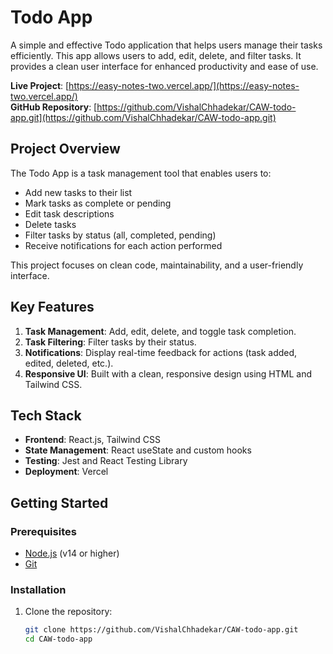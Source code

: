 # Todo App

A simple and effective Todo application that helps users manage their tasks efficiently. This app allows users to add, edit, delete, and filter tasks. It provides a clean user interface for enhanced productivity and ease of use.

**Live Project**: [https://easy-notes-two.vercel.app/](https://easy-notes-two.vercel.app/)  
**GitHub Repository**: [https://github.com/VishalChhadekar/CAW-todo-app.git](https://github.com/VishalChhadekar/CAW-todo-app.git)

## Project Overview

The Todo App is a task management tool that enables users to:
- Add new tasks to their list
- Mark tasks as complete or pending
- Edit task descriptions
- Delete tasks
- Filter tasks by status (all, completed, pending)
- Receive notifications for each action performed

This project focuses on clean code, maintainability, and a user-friendly interface.

## Key Features

1. **Task Management**: Add, edit, delete, and toggle task completion.
2. **Task Filtering**: Filter tasks by their status.
3. **Notifications**: Display real-time feedback for actions (task added, edited, deleted, etc.).
4. **Responsive UI**: Built with a clean, responsive design using HTML and Tailwind CSS.

## Tech Stack

- **Frontend**: React.js, Tailwind CSS
- **State Management**: React useState and custom hooks
- **Testing**: Jest and React Testing Library
- **Deployment**: Vercel

## Getting Started

### Prerequisites

- [Node.js](https://nodejs.org/) (v14 or higher)
- [Git](https://git-scm.com/)

### Installation

1. Clone the repository:
   ```bash
   git clone https://github.com/VishalChhadekar/CAW-todo-app.git
   cd CAW-todo-app
